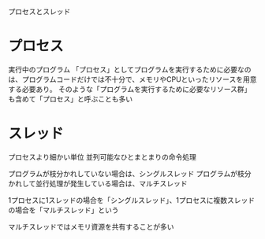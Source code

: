 プロセスとスレッド

# プロセス
実行中のプログラム
「プロセス」としてプログラムを実行するために必要なのは、プログラムコードだけでは不十分で、メモリやCPUといったリソースを用意する必要あり。
そのような「プログラムを実行するために必要なリソース群」も含めて「プロセス」と呼ぶことも多い

# スレッド
プロセスより細かい単位
並列可能なひとまとまりの命令処理

プログラムが枝分かれしていない場合は、シングルスレッド
プログラムが枝分かれして並行処理が発生している場合は、マルチスレッド

1プロセスに1スレッドの場合を「シングルスレッド」、1プロセスに複数スレッドの場合を「マルチスレッド」という

マルチスレッドではメモリ資源を共有することが多い